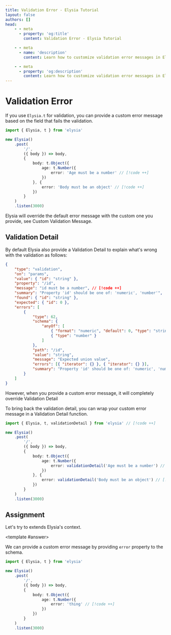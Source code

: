 ```yaml
---
title: Validation Error - Elysia Tutorial
layout: false
authors: []
head:
    - - meta
      - property: 'og:title'
        content: Validation Error - Elysia Tutorial

    - - meta
      - name: 'description'
        content: Learn how to customize validation error messages in Elysia, including providing detailed feedback for invalid inputs.

    - - meta
      - property: 'og:description'
        content: Learn how to customize validation error messages in Elysia, including providing detailed feedback for invalid inputs.
---
```


<script setup lang="ts">
import { Elysia } from 'elysia'

import Editor from '../../../components/xiao/playground/playground.vue'
import DocLink from '../../../components/xiao/doc-link/doc-link.vue'
import Playground from '../../../components/nearl/playground.vue'

import { code, testcases } from './data'
</script>

<Editor :code="code" :testcases="testcases">

# Validation Error

If you use `Elysia.t` for validation, you can provide a custom error message based on the field that fails the validation.

```typescript
import { Elysia, t } from 'elysia'

new Elysia()
	.post(
		'/',
		({ body }) => body,
		{
			body: t.Object({
				age: t.Number({
					error: 'Age must be a number' // [!code ++]
				})
			}, {
				error: 'Body must be an object' // [!code ++]
			})
		}
	)
	.listen(3000)
```

Elysia will override the default error message with the custom one you provide, see <DocLink href="/patterns/error-handling.html#custom-validation-message">Custom Validation Message</DocLink>.

## Validation Detail

By default Elysia also provide a <DocLink href="/patterns/error-handling.html#validation-detail">Validation Detail</DocLink> to explain what's wrong with the validation as follows:

```json
{
	"type": "validation",
	"on": "params",
	"value": { "id": "string" },
	"property": "/id",
	"message": "id must be a number", // [!code ++]
	"summary": "Property 'id' should be one of: 'numeric', 'number'",
	"found": { "id": "string" },
	"expected": { "id": 0 },
	"errors": [
		{
			"type": 62,
			"schema": {
				"anyOf": [
					{ "format": "numeric", "default": 0, "type": "string" },
					{ "type": "number" }
				]
			},
			"path": "/id",
			"value": "string",
			"message": "Expected union value",
			"errors": [{ "iterator": {} }, { "iterator": {} }],
			"summary": "Property 'id' should be one of: 'numeric', 'number'"
		}
	]
}
```

However, when you provide a custom error message, it will completely override <DocLink href="/patterns/error-handling.html#validation-detail">Validation Detail</DocLink>

To bring back the validation detail, you can wrap your custom error message in a <DocLink href="/patterns/error-handling.html#validation-detail">Validation Detail</DocLink> function.

```typescript
import { Elysia, t, validationDetail } from 'elysia' // [!code ++]

new Elysia()
	.post(
		'/',
		({ body }) => body,
		{
			body: t.Object({
				age: t.Number({
					error: validationDetail('Age must be a number') // [!code ++]
				})
			}, {
				error: validationDetail('Body must be an object') // [!code ++]
			})
		}
	)
	.listen(3000)
```

## Assignment

Let's try to extends Elysia's context.

<template #answer>

We can provide a custom error message by providing `error` property to the schema.

```typescript
import { Elysia, t } from 'elysia'

new Elysia()
	.post(
		'/',
		({ body }) => body,
		{
			body: t.Object({
				age: t.Number({
                    error: 'thing' // [!code ++]
                })
			})
		}
	)
	.listen(3000)
```

</template>

</Editor>
